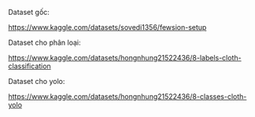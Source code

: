 Dataset gốc:

https://www.kaggle.com/datasets/sovedi1356/fewsion-setup

Dataset cho phân loại:

https://www.kaggle.com/datasets/hongnhung21522436/8-labels-cloth-classification

Dataset cho yolo:

https://www.kaggle.com/datasets/hongnhung21522436/8-classes-cloth-yolo
